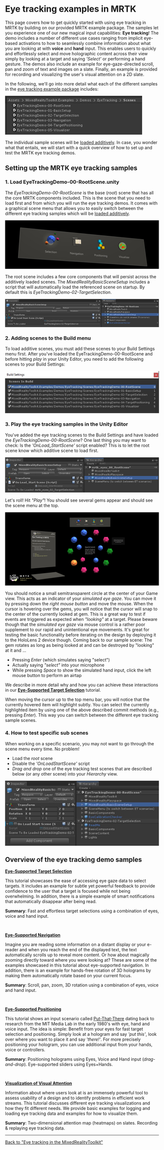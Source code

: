 # Eye tracking examples in MRTK
This page covers how to get quickly started with using eye tracking in MRTK by building on our provided MRTK example package.
The samples let you experience one of our new magical input capabilities: **Eye tracking**! 
The demo includes a number of different use cases ranging from implicit eye-based activations to how to seamlessly combine information about what you are looking at with **voice** and **hand** input. 
This enables users to quickly and effortlessly select and move holographic content across their view simply by looking at a target and saying _'Select'_ or performing a hand gesture. 
The demos also include an example for eye-gaze-directed scroll, pan and zoom of text and images on a slate. 
Finally, an example is provided for recording and visualizing the user's visual attention on a 2D slate.

In the following, we'll go into more detail what each of the different samples in the [eye tracking example package](https://github.com/Microsoft/MixedRealityToolkit-Unity/tree/mrtk_release/Assets/MixedRealityToolkit.Examples/Demos/EyeTracking) includes:

![List of eye tracking scenes](../Images/EyeTracking/mrtk_et_list_et_scenes.jpg)

The individual sample scenes will be [loaded additively](https://docs.unity3d.com/ScriptReference/SceneManagement.LoadSceneMode.Additive.html).
In case, you wonder what that entails, we will start with a quick overview of how to set up and test the MRTK eye tracking demos.

## Setting up the MRTK eye tracking samples

### 1. Load EyeTrackingDemo-00-RootScene.unity
The *EyeTrackingDemo-00-RootScene* is the base (_root_) scene that has all the core MRTK components included.
This is the scene that you need to load first and from which you will run the eye tracking demos. 
It comes with a graphical scene menu that allows you to easily switch between the different eye tracking samples which will be [loaded additively](https://docs.unity3d.com/ScriptReference/SceneManagement.LoadSceneMode.Additive.html).

![Scene menu in eye tracking sample](../Images/EyeTracking/mrtk_et_scenemenu.jpg)

The root scene includes a few core components that will persist across the additively loaded scenes. 
The _MixedRealityBasicSceneSetup_ includes a script that will automatically load the referenced scene on startup. 
By default this is _EyeTrackingDemo-02-TargetSelection_.  

![Example for the OnLoadStartScene script](../Images/EyeTracking/mrtk_et_onloadstartscene.jpg)


### 2. Adding scenes to the Build menu
To load additive scenes, you must add these scenes to your Build Settings menu first. 
After you've loaded the EyeTrackingDemo-00-RootScene and before hitting _play_ in your Unity Editor, you need to add the following scenes to your Build Settings:

![Build Settings scene menu for eye tracking samples](../Images/EyeTracking/mrtk_et_build_settings.jpg)


### 3. Play the eye tracking samples in the Unity Editor
You've added the eye tracking scenes to the Build Settings and have loaded the _EyeTrackingDemo-00-RootScene_?
One last thing you may want to check: Is the _'OnLoad_StartScene'_ script enabled? This is to let the root scene know which additive scene to load first.

![Example for the OnLoad_StartScene script](../Images/EyeTracking/mrtk_et_rootscene_onload.png)

Let's roll! Hit _"Play"_!
You should see several gems appear and should see the scene menu at the top.

![Sample screenshot from the ET target select scene](../Images/EyeTracking/mrtk_et_targetselect.png)

You should notice a small semitransparent circle at the center of your Game view. 
This acts as an indicator of your _simulated eye gaze_.
You can move it by pressing down the _right mouse button_ and move the mouse.
When the cursor is hovering over the gems, you will notice that the cursor will snap to the center of the currently looked at gem. 
This is a great way to test if events are triggered as expected when _"looking"_ at a target. 
Please beware though that the _simulated eye gaze_ via mouse control is a rather poor supplement to our rapid and unintentional eye movements. 
It's great for testing the basic functionality before iterating on the design by deploying it to the HoloLens 2 device though.
Coming back to our sample scene: The gem rotates as long as being looked at and can be destroyed by "looking" at it and ...
- Pressing _Enter_ (which simulates saying "select")
- Actually saying _"select"_ into your microphone
- While pressing _Space_ to show the simulated hand input, click the left mouse button to perform an airtap

We describe in more detail why and how you can achieve these interactions in our [**Eye-Supported Target Selection**](EyeTracking_TargetSelection.md) tutorial.

When moving the cursor up to the top menu bar, you will notice that the currently hovered item will highlight subtly. 
You can select the currently highlighted item by using one of the above described commit methods (e.g., pressing _Enter_).
This way you can switch between the different eye tracking sample scenes.

### 4. How to test specific sub scenes
When working on a specific scenario, you may not want to go through the scene menu every time. 
No problem!
- Load the _root_ scene
- Disable the _'OnLoadStartScene'_ script
- _Drag and drop_ one of the eye tracking test scenes that are described below (or any other scene) into your _Hierarchy_ view.

![Example for additive scene](../Images/EyeTracking/mrtk_et_additivescene.jpg)


## Overview of the eye tracking demo samples
[**Eye-Supported Target Selection**](EyeTracking_TargetSelection.md)

This tutorial showcases the ease of accessing eye gaze data to select targets. 
It includes an example for subtle yet powerful feedback to provide confidence to the user that a target is focused while not being overwhelming.
In addition, there is a simple example of smart notifications that automatically disappear after being read. 

**Summary**: Fast and effortless target selections using a combination of eyes, voice and hand input.

<br>


[**Eye-Supported Navigation**](EyeTracking_Navigation.md)

Imagine you are reading some information on a distant display or your e-reader and when you reach the end of the displayed text, the text automatically scrolls up to reveal more content. 
Or how about magically zooming directly toward where you were looking at? 
These are some of the examples showcased in this tutorial about eye-supported navigation.
In addition, there is an example for hands-free rotation of 3D holograms by making them automatically rotate based on your current focus. 

**Summary**: Scroll, pan, zoom, 3D rotation using a combination of eyes, voice and hand input.

<br>


[**Eye-Supported Positioning**](EyeTracking_Positioning.md)

This tutorial shows an input scenario called [Put-That-There](https://youtu.be/CbIn8p4_4CQ) dating back to research from the MIT Media Lab in the early 1980's with eye, hand and voice input.
The idea is simple: Benefit from your eyes for fast target selection and positioning. 
Simply look at a hologram and say _'put this'_, look over where you want to place it and say _'there!'_. 
For more precisely positioning your hologram, you can use additional input from your hands, voice or controllers. 

**Summary**: Positioning holograms using Eyes, Voice and Hand input (*drag-and-drop*). Eye-supported sliders using Eyes+Hands. 

<br>


[**Visualization of Visual Attention**](EyeTracking_Visualization.md)

Information about where users look at is an immensely powerful tool to assess usability of a design and to identify problems in efficient work streams. 
This tutorial discusses different eye tracking visualizations and how they fit different needs. 
We provide basic examples for logging and loading eye tracking data and examples for how to visualize them. 

**Summary**: Two-dimensional attention map (heatmaps) on slates. Recording & replaying eye tracking data.

---
[Back to "Eye tracking in the MixedRealityToolkit"](EyeTracking_Main.md)
